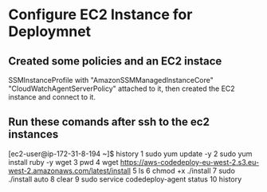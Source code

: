 # Configure EC2 Instance for Deploymnet 
## Created some policies and an EC2 instace
 SSMInstanceProfile with "AmazonSSMManagedInstanceCore" "CloudWatchAgentServerPolicy" attached to it, then created the EC2 instance and connect to it. 

## Run these comands after ssh to the ec2 instances
[ec2-user@ip-172-31-8-194 ~]$ history
    1  sudo yum update -y
    2  sudo yum install ruby -y wget
    3  pwd
    4  wget https://aws-codedeploy-eu-west-2.s3.eu-west-2.amazonaws.com/latest/install
    5  ls
    6  chmod +x ./install
    7  sudo ./install auto
    8  clear
    9  sudo service codedeploy-agent status
   10  history